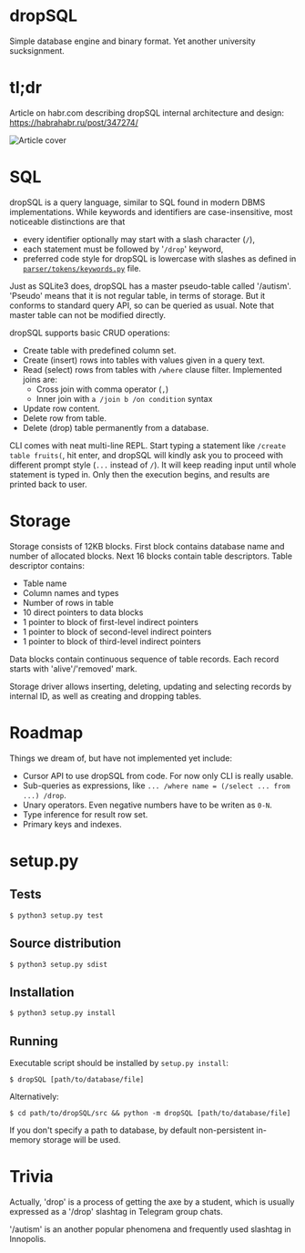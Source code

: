 # dropSQL

Simple database engine and binary format. Yet another university sucksignment.

# tl;dr

Article on habr.com describing dropSQL internal architecture and design: https://habrahabr.ru/post/347274/

![Article cover](https://hsto.org/webt/rc/0n/pg/rc0npgm2cp9pwpwb6hpcknftmd0.jpeg)

# SQL

dropSQL is a query language, similar to SQL found in modern DBMS implementations. While keywords and identifiers are case-insensitive, most noticeable distinctions are that
- every identifier optionally may start with a slash character (`/`),
- each statement must be followed by '`/drop`' keyword,
- preferred code style for dropSQL is lowercase with slashes as defined in [`parser/tokens/keywords.py`](./src/dropSQL/parser/tokens/keywords.py) file.

Just as SQLite3 does, dropSQL has a master pseudo-table called '/autism'. 'Pseudo' means that it is not regular table, in terms of storage. But it conforms to standard query API, so can be queried as usual. Note that master table can not be modified directly.

dropSQL supports basic CRUD operations:
- Create table with predefined column set.
- Create (insert) rows into tables with values given in a query text.
- Read (select) rows from tables with `/where` clause filter. Implemented joins are:
    * Cross join with comma operator (`,`)
    * Inner join with `a /join b /on condition` syntax
- Update row content.
- Delete row from table.
- Delete (drop) table permanently from a database.

CLI comes with neat multi-line REPL. Start typing a statement like `/create table fruits(`, hit enter, and dropSQL will kindly ask you to proceed with different prompt style (`...` instead of `/`). It will keep reading input until whole statement is typed in. Only then the execution begins, and results are printed back to user.

# Storage

Storage consists of 12KB blocks.
First block contains database name and number of allocated blocks. 
Next 16 blocks contain table descriptors. Table descriptor contains:
- Table name
- Column names and types
- Number of rows in table
- 10 direct pointers to data blocks
- 1 pointer to block of first-level indirect pointers
- 1 pointer to block of second-level indirect pointers
- 1 pointer to block of third-level indirect pointers

Data blocks contain continuous sequence of table records. Each record starts with 'alive'/'removed' mark.

Storage driver allows inserting, deleting, updating and selecting records
by internal ID, as well as creating and dropping tables.

# Roadmap

Things we dream of, but have not implemented yet include:

- Cursor API to use dropSQL from code. For now only CLI is really usable.
- Sub-queries as expressions, like `... /where name = (/select ... from ...) /drop`.
- Unary operators. Even negative numbers have to be writen as `0-N`.
- Type inference for result row set.
- Primary keys and indexes.

# setup.py

## Tests

`$ python3 setup.py test`

## Source distribution

`$ python3 setup.py sdist`

## Installation

`$ python3 setup.py install`

## Running

Executable script should be installed by `setup.py install`:

`$ dropSQL [path/to/database/file]`

Alternatively:

`$ cd path/to/dropSQL/src && python -m dropSQL [path/to/database/file]`

If you don't specify a path to database, by default non-persistent in-memory storage will be used.

# Trivia

Actually, 'drop' is a process of getting the axe by a student, which is usually expressed as a '/drop' slashtag in Telegram group chats.

'/autism' is an another popular phenomena and frequently used slashtag in Innopolis.
